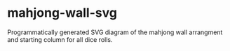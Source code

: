 # mahjong-wall-svg

Programmatically generated SVG diagram of the mahjong wall arrangment
and starting column for all dice rolls.
